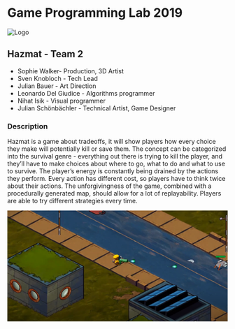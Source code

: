 # Game Programming Lab 2019


![Logo](Assignments/Final%20Presentation/voting-logo.png)


## Hazmat - Team 2
* Sophie Walker- Production, 3D Artist
* Sven Knobloch - Tech Lead
* Julian Bauer - Art Direction
* Leonardo Del Giudice - Algorithms programmer
* Nihat Isik - Visual programmer
* Julian Schönbächler - Technical Artist, Game Designer

### Description
Hazmat is a game about tradeoffs, it will show players how every choice they
make will potentially kill or save them. The concept can be categorized into
the survival genre - everything out there is trying to kill the player, and
they’ll have to make choices about where to go, what to do and what to use 
to survive. The player’s energy is constantly being drained by the actions 
they perform. Every action has different cost, so players have to think twice 
about their actions. The unforgivingness of the game, combined with a 
procedurally generated map, should allow for a lot of replayability. 
Players are able to try different strategies every time.


![Logo](Assignments/gameplay.PNG)
